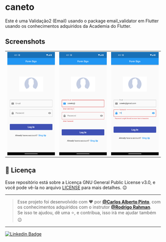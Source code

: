 # caneto

Este é uma Validação2 (Email) usando o package email_validator em Flutter usando os conhecimentos adquiridos da Academia do Flutter.


## Screenshots

<table> 
  <tr>
    <td> 
      <img width="250" src="https://github.com/caneto/flutterformvalidation2/blob/main/ScreenShot/Screenshot1.png"/> 
    </td>
    <td>
      <img width="250" src="https://github.com/caneto/flutterformvalidation2/blob/main/ScreenShot/Screenshot2.png"/> 
    </td>
    <td> 
      <img width="250" src="https://github.com/caneto/flutterformvalidation2/blob/main/ScreenShot/Screenshot3.png"/> 
    </td>
  </tr>
</table>  
 
<h2>📝 Licença</h2>

<p>
   Esse repositório está sobre a Licença GNU General Public License v3.0, e você pode vê-la no arquivo <a href="https://github.com/caneto/calculator-app/blob/main/LICENSE">LICENSE</a> para mais detalhes. 😉
</p>


---

   >Esse projeto foi desenvolvido com ❤️ por **[@Carlos Alberto Pinto](https://www.linkedin.com/in/canetorj/)**, com os conhecimentos adquiridos com o instrutor **[@Rodrigo Rahman](https://br.linkedin.com/in/rodrigo-rahman)**.<br>
   Se isso te ajudou, dê uma ⭐, e contribua, isso irá me ajudar também 😉

---


[![Linkedin Badge](https://img.shields.io/badge/-Carlos%20Alberto-292929?style=flat-square&logo=Linkedin&logoColor=white&link=https://www.linkedin.com/in/canetorj/)](https://www.linkedin.com/in/canetorj/)
